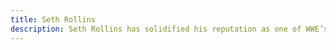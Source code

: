 ```yaml
---
title: Seth Rollins
description: Seth Rollins has solidified his reputation as one of WWE’s most dynamic and versatile superstars, consistently delivering high-caliber performances that resonate with both fans and critics. From headlining marquee events like WWE Crown Jewel 2023 where his clash with Drew McIntyre was hailed as the best match of the night, to influencing the next generation of wrestlers through his Black x Brave Wrestling Academy in Davenport, Iowa, Rollins’ impact on the wrestling world is undeniable. His matches, often analyzed using the innovative Match Quality Index (MQI), showcase his ability to blend athleticism with storytelling, making him a standout in any event he participates in. Whether he’s pushing the limits in a high-stakes title match or mentoring future stars, Seth Rollins remains a pivotal figure in the ever-evolving landscape of professional wrestling. Explore more about Rollins in the 5 in-depth blog posts featured here on bumpxfeed.com, where his journey and contributions are chronicled in detail.
---
```

